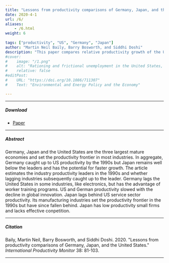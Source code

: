 ```yaml
---
title: "Lessons from productivity comparisons of Germany, Japan, and the United States" 
date: 2020-4-1
url: /6/
aliases: 
    - /6.html
weight: 6
  
tags: ["productivity", "US", "Germany", "Japan"]
author: "Martin Neil Baily, Barry Bosworth, and Siddhi Doshi"
description: "This paper compares relative productivity growth of the US, Japan, and Germany." 
#cover:
#    image: "/1.png"
#    alt: "Rationing and frictional unemployment in the United States, 1964–2009"
#    relative: false
#editPost:
#    URL: "https://doi.org/10.1086/711307"
#    Text: "Environmental and Energy Policy and the Economy"

---
```


---

##### Download

+ [Paper](/papers/productivity.pdf)

---

##### Abstract

Germany, Japan and the United States are the three largest mature economies and set the productivity frontier in most industries. In aggregate, Germany caught up to US productivity by the 1990s but Japan remains well below the leaders and has the potential for faster growth. The article estimates the industry productivity leaders in the 1990s and whether lagging industries subsequently caught up to the leader. Germany lags the United States in some industries, like electronics, but has the advantage of worker training programs. US and German productivity slowed with the decline in global innovation. Japan lags behind US service sector productivity. Its manufacturing industries set the productivity frontier in the 1990s but have since fallen behind. Japan has low productivity small firms and lacks effective conpetition.


---

##### Citation

Baily, Martin Neil, Barry Bosworth, and Siddhi Doshi. 2020. "Lessons from productivity comparisons of Germany, Japan, and the United States." *International Productivity Monitor* 38: 81-103. 

---

